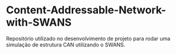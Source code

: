 # Content-Addressable-Network-with-SWANS
 Repositório utilizado no desenvolvimento de projeto para rodar uma simulação de estrutura CAN utilizando o SWANS.
